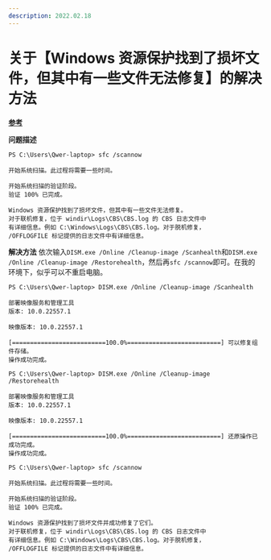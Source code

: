 ```yaml
---
description: 2022.02.18
---
```


# 关于【Windows 资源保护找到了损坏文件，但其中有一些文件无法修复】的解决方法

[**参考**](https://www.cnblogs.com/karmapeng/p/10241731.html)

**问题描述**

```
PS C:\Users\Qwer-laptop> sfc /scannow

开始系统扫描。此过程将需要一些时间。

开始系统扫描的验证阶段。
验证 100% 已完成。

Windows 资源保护找到了损坏文件，但其中有一些文件无法修复。
对于联机修复，位于 windir\Logs\CBS\CBS.log 的 CBS 日志文件中
有详细信息。例如 C:\Windows\Logs\CBS\CBS.log。对于脱机修复，
/OFFLOGFILE 标记提供的日志文件中有详细信息。
```

**解决方法** 依次输入`DISM.exe /Online /Cleanup-image /Scanhealth`和`DISM.exe /Online /Cleanup-image /Restorehealth`，然后再`sfc /scannow`即可。在我的环境下，似乎可以不重启电脑。

```
PS C:\Users\Qwer-laptop> DISM.exe /Online /Cleanup-image /Scanhealth

部署映像服务和管理工具
版本: 10.0.22557.1

映像版本: 10.0.22557.1

[==========================100.0%==========================] 可以修复组件存储。
操作成功完成。
```

```
PS C:\Users\Qwer-laptop> DISM.exe /Online /Cleanup-image /Restorehealth

部署映像服务和管理工具
版本: 10.0.22557.1

映像版本: 10.0.22557.1

[==========================100.0%==========================] 还原操作已成功完成。
操作成功完成。
```

```
PS C:\Users\Qwer-laptop> sfc /scannow

开始系统扫描。此过程将需要一些时间。

开始系统扫描的验证阶段。
验证 100% 已完成。

Windows 资源保护找到了损坏文件并成功修复了它们。
对于联机修复，位于 windir\Logs\CBS\CBS.log 的 CBS 日志文件中
有详细信息。例如 C:\Windows\Logs\CBS\CBS.log。对于脱机修复，
/OFFLOGFILE 标记提供的日志文件中有详细信息。
```
